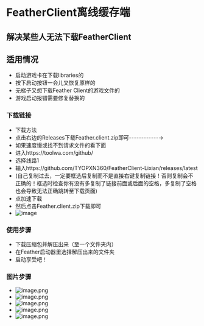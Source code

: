 # FeatherClient离线缓存端
## 解决某些人无法下载FeatherClient
## 适用情况
* 启动游戏卡在下载libraries的
* 按下启动按钮一会儿又恢复原样的
* 无梯子又想下载Feather Client的游戏文件的
* 游戏启动报错需要修复替换的
### 下载链接
* 下载方法
* 点击右边的Releases下载Feather.client.zip即可------------→
* 如果速度慢或找不到请求文件的看下面
* 进入https://toolwa.com/github/
* 选择线路1
* 输入https://github.com/TYOPXN360/FeatherClient-Lixian/releases/latest 
* (自己复制过去，一定要框选后复制而不是直接右键复制链接！否则复制会不正确的！框选时检查你有没有多复制了链接前面或后面的空格，多复制了空格也会导致无法正确跳转至下载页面)
* 点加速下载
* 然后点击Feather.client.zip下载即可
* ![image](https://s2.loli.net/2022/05/22/sHoTpkefXDxI4ZF.gif)
### 使用步骤
* 下载压缩包并解压出来（至一个文件夹内）
* 在Feather启动器里选择解压出来的文件夹
* 启动享受吧！
### 图片步骤
* ![image.png](https://s2.loli.net/2022/04/23/1hGVifYRw9DcvAu.png)
* ![image.png](https://s2.loli.net/2022/04/23/yWYa6JEvu73xshL.png)
* ![image.png](https://s2.loli.net/2022/04/23/hUQpB69H5uiTgFG.png)
* ![image.png](https://s2.loli.net/2022/04/23/y45WzruAjDbSJi1.png)
* ![image.png](https://s2.loli.net/2022/04/23/wmj9QXyHeTGMzgE.png)
